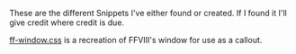 These are the different Snippets I've either found or created. If I found it I'll give credit where credit is due.

[ff-window.css](https://github.com/youtharcade/Obsidian_CSS_Snippets/blob/main/snippets/ff-windows.css) is a recreation of FFVIII's window for use as a callout.
